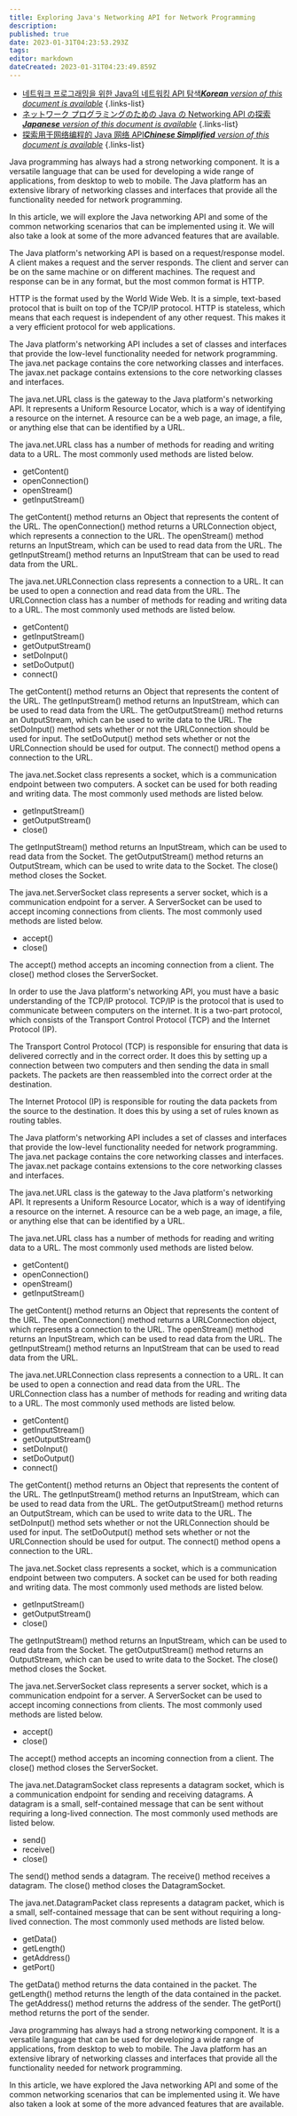 ```yaml
---
title: Exploring Java's Networking API for Network Programming
description: 
published: true
date: 2023-01-31T04:23:53.293Z
tags: 
editor: markdown
dateCreated: 2023-01-31T04:23:49.859Z
---
```


- [네트워크 프로그래밍을 위한 Java의 네트워킹 API 탐색***Korean** version of this document is available*](/ko/Knowledge-base/Java/exploring-java-s-networking-api-for-network-programming)
{.links-list}
- [ネットワーク プログラミングのための Java の Networking API の探索***Japanese** version of this document is available*](/ja/Knowledge-base/Java/exploring-java-s-networking-api-for-network-programming)
{.links-list}
- [探索用于网络编程的 Java 网络 API***Chinese Simplified** version of this document is available*](/zh/Knowledge-base/Java/exploring-java-s-networking-api-for-network-programming)
{.links-list}

    
Java programming has always had a strong networking component. It is a versatile language that can be used for developing a wide range of applications, from desktop to web to mobile. The Java platform has an extensive library of networking classes and interfaces that provide all the functionality needed for network programming. 

In this article, we will explore the Java networking API and some of the common networking scenarios that can be implemented using it. We will also take a look at some of the more advanced features that are available.

The Java platform's networking API is based on a request/response model. A client makes a request and the server responds. The client and server can be on the same machine or on different machines. The request and response can be in any format, but the most common format is HTTP. 

HTTP is the format used by the World Wide Web. It is a simple, text-based protocol that is built on top of the TCP/IP protocol. HTTP is stateless, which means that each request is independent of any other request. This makes it a very efficient protocol for web applications.

The Java platform's networking API includes a set of classes and interfaces that provide the low-level functionality needed for network programming. The java.net package contains the core networking classes and interfaces. The javax.net package contains extensions to the core networking classes and interfaces.

The java.net.URL class is the gateway to the Java platform's networking API. It represents a Uniform Resource Locator, which is a way of identifying a resource on the internet. A resource can be a web page, an image, a file, or anything else that can be identified by a URL. 

The java.net.URL class has a number of methods for reading and writing data to a URL. The most commonly used methods are listed below. 

- getContent()
- openConnection()
- openStream()
- getInputStream()

The getContent() method returns an Object that represents the content of the URL. The openConnection() method returns a URLConnection object, which represents a connection to the URL. The openStream() method returns an InputStream, which can be used to read data from the URL. The getInputStream() method returns an InputStream that can be used to read data from the URL. 

The java.net.URLConnection class represents a connection to a URL. It can be used to open a connection and read data from the URL. The URLConnection class has a number of methods for reading and writing data to a URL. The most commonly used methods are listed below. 

- getContent()
- getInputStream()
- getOutputStream()
- setDoInput()
- setDoOutput()
- connect()

The getContent() method returns an Object that represents the content of the URL. The getInputStream() method returns an InputStream, which can be used to read data from the URL. The getOutputStream() method returns an OutputStream, which can be used to write data to the URL. The setDoInput() method sets whether or not the URLConnection should be used for input. The setDoOutput() method sets whether or not the URLConnection should be used for output. The connect() method opens a connection to the URL. 

The java.net.Socket class represents a socket, which is a communication endpoint between two computers. A socket can be used for both reading and writing data. The most commonly used methods are listed below. 

- getInputStream()
- getOutputStream()
- close()

The getInputStream() method returns an InputStream, which can be used to read data from the Socket. The getOutputStream() method returns an OutputStream, which can be used to write data to the Socket. The close() method closes the Socket. 

The java.net.ServerSocket class represents a server socket, which is a communication endpoint for a server. A ServerSocket can be used to accept incoming connections from clients. The most commonly used methods are listed below. 

- accept()
- close()

The accept() method accepts an incoming connection from a client. The close() method closes the ServerSocket. 

In order to use the Java platform's networking API, you must have a basic understanding of the TCP/IP protocol. TCP/IP is the protocol that is used to communicate between computers on the internet. It is a two-part protocol, which consists of the Transport Control Protocol (TCP) and the Internet Protocol (IP). 

The Transport Control Protocol (TCP) is responsible for ensuring that data is delivered correctly and in the correct order. It does this by setting up a connection between two computers and then sending the data in small packets. The packets are then reassembled into the correct order at the destination. 

The Internet Protocol (IP) is responsible for routing the data packets from the source to the destination. It does this by using a set of rules known as routing tables. 

The Java platform's networking API includes a set of classes and interfaces that provide the low-level functionality needed for network programming. The java.net package contains the core networking classes and interfaces. The javax.net package contains extensions to the core networking classes and interfaces. 

The java.net.URL class is the gateway to the Java platform's networking API. It represents a Uniform Resource Locator, which is a way of identifying a resource on the internet. A resource can be a web page, an image, a file, or anything else that can be identified by a URL. 

The java.net.URL class has a number of methods for reading and writing data to a URL. The most commonly used methods are listed below. 

- getContent()
- openConnection()
- openStream()
- getInputStream()

The getContent() method returns an Object that represents the content of the URL. The openConnection() method returns a URLConnection object, which represents a connection to the URL. The openStream() method returns an InputStream, which can be used to read data from the URL. The getInputStream() method returns an InputStream that can be used to read data from the URL. 

The java.net.URLConnection class represents a connection to a URL. It can be used to open a connection and read data from the URL. The URLConnection class has a number of methods for reading and writing data to a URL. The most commonly used methods are listed below. 

- getContent()
- getInputStream()
- getOutputStream()
- setDoInput()
- setDoOutput()
- connect()

The getContent() method returns an Object that represents the content of the URL. The getInputStream() method returns an InputStream, which can be used to read data from the URL. The getOutputStream() method returns an OutputStream, which can be used to write data to the URL. The setDoInput() method sets whether or not the URLConnection should be used for input. The setDoOutput() method sets whether or not the URLConnection should be used for output. The connect() method opens a connection to the URL. 

The java.net.Socket class represents a socket, which is a communication endpoint between two computers. A socket can be used for both reading and writing data. The most commonly used methods are listed below. 

- getInputStream()
- getOutputStream()
- close()

The getInputStream() method returns an InputStream, which can be used to read data from the Socket. The getOutputStream() method returns an OutputStream, which can be used to write data to the Socket. The close() method closes the Socket. 

The java.net.ServerSocket class represents a server socket, which is a communication endpoint for a server. A ServerSocket can be used to accept incoming connections from clients. The most commonly used methods are listed below. 

- accept()
- close()

The accept() method accepts an incoming connection from a client. The close() method closes the ServerSocket. 

The java.net.DatagramSocket class represents a datagram socket, which is a communication endpoint for sending and receiving datagrams. A datagram is a small, self-contained message that can be sent without requiring a long-lived connection. The most commonly used methods are listed below. 

- send()
- receive()
- close()

The send() method sends a datagram. The receive() method receives a datagram. The close() method closes the DatagramSocket. 

The java.net.DatagramPacket class represents a datagram packet, which is a small, self-contained message that can be sent without requiring a long-lived connection. The most commonly used methods are listed below. 

- getData()
- getLength()
- getAddress()
- getPort()

The getData() method returns the data contained in the packet. The getLength() method returns the length of the data contained in the packet. The getAddress() method returns the address of the sender. The getPort() method returns the port of the sender. 

Java programming has always had a strong networking component. It is a versatile language that can be used for developing a wide range of applications, from desktop to web to mobile. The Java platform has an extensive library of networking classes and interfaces that provide all the functionality needed for network programming. 

In this article, we have explored the Java networking API and some of the common networking scenarios that can be implemented using it. We have also taken a look at some of the more advanced features that are available.